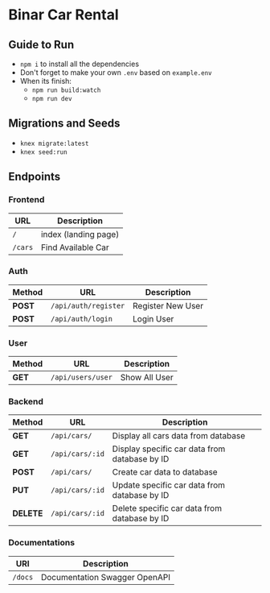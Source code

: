 # Binar Car Rental

## Guide to Run

- `npm i` to install all the dependencies
- Don't forget to make your own `.env` based on `example.env`
- When its finish:
  - `npm run build:watch`
  - `npm run dev`

## Migrations and Seeds

- `knex migrate:latest`
- `knex seed:run`

## Endpoints

### Frontend

| URL     | Description          |
| ------- | -------------------- |
| `/`     | index (landing page) |
| `/cars` | Find Available Car   |

### Auth

| Method   | URL                  | Description       |
| -------- | -------------------- | ----------------- |
| **POST** | `/api/auth/register` | Register New User |
| **POST** | `/api/auth/login`    | Login User        |

### User

| Method  | URL               | Description   |
| ------- | ----------------- | ------------- |
| **GET** | `/api/users/user` | Show All User |

### Backend

| Method     | URL             | Description                                   |
| ---------- | --------------- | --------------------------------------------- |
| **GET**    | `/api/cars/`    | Display all cars data from database           |
| **GET**    | `/api/cars/:id` | Display specific car data from database by ID |
| **POST**   | `/api/cars/`    | Create car data to database                   |
| **PUT** | `/api/cars/:id` | Update specific car data from database by ID  |
| **DELETE** | `/api/cars/:id` | Delete specific car data from database by ID  |

### Documentations

| URI     | Description                   |
| ------- | ----------------------------- |
| `/docs` | Documentation Swagger OpenAPI |
